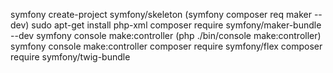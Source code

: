 
symfony create-project symfony/skeleton
(symfony composer req maker --dev)
sudo apt-get install php-xml
composer require symfony/maker-bundle --dev
symfony console make:controller
(php ./bin/console make:controller)
symfony console make:controller
composer require symfony/flex
composer require symfony/twig-bundle